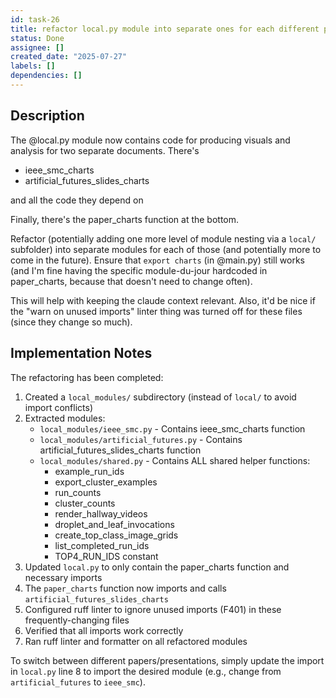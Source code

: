 ```yaml
---
id: task-26
title: refactor local.py module into separate ones for each different paper/deck
status: Done
assignee: []
created_date: "2025-07-27"
labels: []
dependencies: []
---
```


## Description

The @local.py module now contains code for producing visuals and analysis for
two separate documents. There's

- ieee_smc_charts
- artificial_futures_slides_charts

and all the code they depend on

Finally, there's the paper_charts function at the bottom.

Refactor (potentially adding one more level of module nesting via a `local/`
subfolder) into separate modules for each of those (and potentially more to come
in the future). Ensure that `export charts` (in @main.py) still works (and I'm
fine having the specific module-du-jour hardcoded in paper_charts, because that
doesn't need to change often).

This will help with keeping the claude context relevant. Also, it'd be nice if
the "warn on unused imports" linter thing was turned off for these files (since
they change so much).

## Implementation Notes

The refactoring has been completed:

1. Created a `local_modules/` subdirectory (instead of `local/` to avoid import
   conflicts)
2. Extracted modules:
   - `local_modules/ieee_smc.py` - Contains ieee_smc_charts function
   - `local_modules/artificial_futures.py` - Contains
     artificial_futures_slides_charts function
   - `local_modules/shared.py` - Contains ALL shared helper functions:
     - example_run_ids
     - export_cluster_examples
     - run_counts
     - cluster_counts
     - render_hallway_videos
     - droplet_and_leaf_invocations
     - create_top_class_image_grids
     - list_completed_run_ids
     - TOP4_RUN_IDS constant
3. Updated `local.py` to only contain the paper_charts function and necessary
   imports
4. The `paper_charts` function now imports and calls
   `artificial_futures_slides_charts`
5. Configured ruff linter to ignore unused imports (F401) in these
   frequently-changing files
6. Verified that all imports work correctly
7. Ran ruff linter and formatter on all refactored modules

To switch between different papers/presentations, simply update the import in
`local.py` line 8 to import the desired module (e.g., change from
`artificial_futures` to `ieee_smc`).
